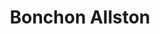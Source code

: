 ---
layout: place
title: "Bonchon Allston"
permalink: /massachusetts/allston/bonchon-allston.html
stateAbbr: MA
stateName: Massachusetts
cityName: Allston
seo:
  name: "Bonchon Allston"
  type: Restaurant
  links: https://www.bonchon.com/locations/ll/us/ma/boston/123-brighton-avenue
description: "Bonchon Allston serves delicious sushi in Allston, Massachusetts. Try fresh Japanese dishes for a great dining experience. "
place_id: ChIJE1yxCcV544kRT4VT4R6rHzM
photos:
  - name: >-
      places/ChIJE1yxCcV544kRT4VT4R6rHzM/photos/AeeoHcI_EnUPyTFBs5OUfx6quF6GUwMRfvf2VtkysySZIWZwRgwoVAxUG2sNWI3yhBd_53M7BQ_L-GfVm4FTHsYLZawNPi5J9JLwNZa6Qbp6QjznRFNHxya4aMEccr4GHzeQP6-HRMfzw_3_Ws16AQsOaAAywQ4Z6emw3ZzrY_Vne5lwKvuCNc7apuI0sGrANaaC1RW3Dm8nsmam18Q_PEtudybndRL962JTxDV3kyX2Eob0ZyyqOjdanPEOg8T4xUTdiEpOvnZJ9IlarIM4PkiF0TGWHsKjrwg6KO5ETTcwYoL3-A-b5FN-8YZyKzQVqzUgDS5IPsPVevuMsU26d-csdONCeQA_qzF7ITyg2xmzhcyBuolgQzfVvgbxt5gkn91ejV7MTA0HdzbxD1fGNmY-5CXYYZt7N4UV-3-Ubxy0yysZug
    widthPx: 2605
    heightPx: 2605
    authorAttributions:
      - displayName: Anthony Craig Evans
        uri: https://maps.google.com/maps/contrib/111555170240291436349
        photoUri: >-
          https://lh3.googleusercontent.com/a-/ALV-UjX-XneKXV41wkB6pC7zTp1_1wwmSAojXNxQ40bPzlA88Bsa34kYlg=s100-p-k-no-mo
    flagContentUri: >-
      https://www.google.com/local/imagery/report/?cb_client=maps_api_places.places_api&image_key=!1e10!2sCIHM0ogKEICAgICEh9eOTw&hl=en-US
    googleMapsUri: >-
      https://www.google.com/maps/place//data=!3m4!1e2!3m2!1sCIHM0ogKEICAgICEh9eOTw!2e10!4m2!3m1!1s0x89e379c509b15c13:0x331fab1ee153854f
  - name: >-
      places/ChIJE1yxCcV544kRT4VT4R6rHzM/photos/AeeoHcIxE7RhHt3ccWgT7wfLt8ZHfgwztO6uV3uVtSDn_FJ_8BjT_RAQDi8oC-5yFp8RqZJYpvXubh2Q8tfpiAxJ9DxmENXjQYSWdcdVHcI_CrxXDqo1r2INJlybX-pfXM11gzdNp4_bH8b6nU6LqCO3bpPeWSZt7TE_DQhjcA3Q6miaZa9Eq7K2mk2AgcWcaSRAr1SkctgyzqXxgDJI-CDhjwtOgM0sA1iQ_33xRw37_LKXbt82JiXmFZlYCzQIqxD4u9ZKVyMOyPjYDHbScByCSXC94f4NEmaIrLcmIrBhj1s_Ig
    widthPx: 800
    heightPx: 800
    authorAttributions:
      - displayName: Bonchon Allston
        uri: https://maps.google.com/maps/contrib/103173792903579337138
        photoUri: >-
          https://lh3.googleusercontent.com/a-/ALV-UjVDWMNDcm8eEsz8zvaDb7kvgX0thwhDbXSWh5aLq9LoAyClJ5ZL=s100-p-k-no-mo
    flagContentUri: >-
      https://www.google.com/local/imagery/report/?cb_client=maps_api_places.places_api&image_key=!1e10!2sAF1QipPLzIU16X1I8sSecoI2q-Q0wdtzI-XUwVPJDory&hl=en-US
    googleMapsUri: >-
      https://www.google.com/maps/place//data=!3m4!1e2!3m2!1sAF1QipPLzIU16X1I8sSecoI2q-Q0wdtzI-XUwVPJDory!2e10!4m2!3m1!1s0x89e379c509b15c13:0x331fab1ee153854f
  - name: >-
      places/ChIJE1yxCcV544kRT4VT4R6rHzM/photos/AeeoHcIJlzOxv1t8Jp-sUFfl7KiLrOtcMWt6SMJEo6ZwrMKfpxDeZVVh7g5crPDp9vDqoO_ty0wmy3zZvrjHGrOKK8BGs0ZIJCAgeMOFjuaXLF3lUiIeEG5ntBa3S4tCPPnI2ssuplRn6y-F3MpX1g3jg9PQaENxrtPjcoPjEq4hzOMz62KF8pe2E2Nk_JhvQ6miPknDxKZKXBZCfJcqHrCsqPvbrtDxRQILP52B3PqbeD3SrGll71NSL8fpx5k2UF4xSNoGzO_xnWabQVSQ1OG3TrfG6ceYN4xG6dmep-YSIBf92Q
    widthPx: 1232
    heightPx: 693
    authorAttributions:
      - displayName: Bonchon Allston
        uri: https://maps.google.com/maps/contrib/103173792903579337138
        photoUri: >-
          https://lh3.googleusercontent.com/a-/ALV-UjVDWMNDcm8eEsz8zvaDb7kvgX0thwhDbXSWh5aLq9LoAyClJ5ZL=s100-p-k-no-mo
    flagContentUri: >-
      https://www.google.com/local/imagery/report/?cb_client=maps_api_places.places_api&image_key=!1e10!2sAF1QipNov2Xbe04sVwHmxKHYXpVkPG8qvCLOOT0UK4gS&hl=en-US
    googleMapsUri: >-
      https://www.google.com/maps/place//data=!3m4!1e2!3m2!1sAF1QipNov2Xbe04sVwHmxKHYXpVkPG8qvCLOOT0UK4gS!2e10!4m2!3m1!1s0x89e379c509b15c13:0x331fab1ee153854f
  - name: >-
      places/ChIJE1yxCcV544kRT4VT4R6rHzM/photos/AeeoHcLNyyv3prI5MaIlhpfucQxEARrzt8StnbYjrgN6beukiDZp2d0XvR1bZeR0us-DQQF0R0WW7w8_-MYg5KX5vGWP3NWqwS-To7LoAZX7WEmwNuAGhhrsWx0lsT0ItkiAICZOsOgUUmzowN0mrfON2oadylbP6Id2ybZ180GAO-plTl8Um6Y2STKZf2bjIxWfdRJVE2SYRB0m9Rum8r4dT6jlalXeqI9HzItDAr-rPyJCIizvukjthBmL-L5OOcAJ9x54iZDUIMY4WQd-MbA901dTK0HwfvdlxFLDjEujPebZW7ppLPBxO1iY8hLyTzxpYDK4LmELBTnCUxtCW71kUCrpOwpkDccfPSKvLlFH3Ka-qSdnR7D1hhiVyJ2KBGf8cHkl-XsPvAAUBu3pwoecXoQuxiohYzAQ_LKYMh5He-KBJfAv
    widthPx: 4031
    heightPx: 2381
    authorAttributions:
      - displayName: Khuong Nguyen
        uri: https://maps.google.com/maps/contrib/105917761980590445570
        photoUri: >-
          https://lh3.googleusercontent.com/a-/ALV-UjV0asrIr2_HijrIEX-0tw2AG3PkLa7wEvY_JUUTZhvzps1voTxl=s100-p-k-no-mo
    flagContentUri: >-
      https://www.google.com/local/imagery/report/?cb_client=maps_api_places.places_api&image_key=!1e10!2sCIHM0ogKEICAgICvgsTP2AE&hl=en-US
    googleMapsUri: >-
      https://www.google.com/maps/place//data=!3m4!1e2!3m2!1sCIHM0ogKEICAgICvgsTP2AE!2e10!4m2!3m1!1s0x89e379c509b15c13:0x331fab1ee153854f
  - name: >-
      places/ChIJE1yxCcV544kRT4VT4R6rHzM/photos/AeeoHcLqm2dPhmlAoiWudtDQd6dkYXSadPJz_kNmtu7HwTwv2c0i3YML3TEJjX1VRSuiMmVPqwFPuy_rLjkyl_ghf1PNr50AAkrbMqTYhkFwgIk6vivWEb6E3sRlAoeI7OJkvqgIdkhcSDDtqBiWhJopDAtF2rqvgndPtBmHQOCKeXN7CFqkcE-_k0s8FXvyn78E8SLzGnUJUdllctMMcNzEaX5Ksd_W5r66QFLREWm65pI3Of47H4wFgepkvu4LXLLTMuDtNNH-45ooN2wxVUvteHObSC8hzQFrEzTWQzKisnb13g
    widthPx: 800
    heightPx: 800
    authorAttributions:
      - displayName: Bonchon Allston
        uri: https://maps.google.com/maps/contrib/103173792903579337138
        photoUri: >-
          https://lh3.googleusercontent.com/a-/ALV-UjVDWMNDcm8eEsz8zvaDb7kvgX0thwhDbXSWh5aLq9LoAyClJ5ZL=s100-p-k-no-mo
    flagContentUri: >-
      https://www.google.com/local/imagery/report/?cb_client=maps_api_places.places_api&image_key=!1e10!2sAF1QipMNkC7MtEsKgFT1b3jCFlc7ITTlpRYpFx861GVy&hl=en-US
    googleMapsUri: >-
      https://www.google.com/maps/place//data=!3m4!1e2!3m2!1sAF1QipMNkC7MtEsKgFT1b3jCFlc7ITTlpRYpFx861GVy!2e10!4m2!3m1!1s0x89e379c509b15c13:0x331fab1ee153854f
  - name: >-
      places/ChIJE1yxCcV544kRT4VT4R6rHzM/photos/AeeoHcLEvxSVfZpCLn6XwxTk_CfFiMTv3AsaJJdkEW5_MzMpcjSvDsTtlLXhW3Yqjdcp5Y5r0pwF0zLU_pqTkPRhQDuOhaBINYk_RIHJday3WQNt5PDNHLUkbanMkikwvfTcQdhsNY22XCnNrC6XIfFm2eij72T-YpD4qPyg4atiU69nZCUsBnxzO72mHIUtBsUuSnaThRhcmzMQAo9RbCyluEISyccUZpco_qDW_PFMUuJg7z1qm_mRwnRF6ocjruAaPCXtL-sYswrTD0NNeIcJZkln7RhBK3BzOY6zFOufnWKsNbuK2sRen9yNNM0YvlXb29dP00VBN9zROCHZuySdnhfbdb3_9zttmIQ-flNIWf-nxTusQN-ec7Dn1J7irLNUiuJPX5Obeg66U8uiZidzYA6531nCRSjPeFKALumqXec
    widthPx: 3024
    heightPx: 4032
    authorAttributions:
      - displayName: Vishrut Sundararajan
        uri: https://maps.google.com/maps/contrib/110013143748973081905
        photoUri: >-
          https://lh3.googleusercontent.com/a-/ALV-UjWLCIqj8D9IFqv-_LrY0m835L_Ty5QYsrChzjuGY7zJDN7B0VEtsg=s100-p-k-no-mo
    flagContentUri: >-
      https://www.google.com/local/imagery/report/?cb_client=maps_api_places.places_api&image_key=!1e10!2sCIHM0ogKEICAgIC-hJXBUQ&hl=en-US
    googleMapsUri: >-
      https://www.google.com/maps/place//data=!3m4!1e2!3m2!1sCIHM0ogKEICAgIC-hJXBUQ!2e10!4m2!3m1!1s0x89e379c509b15c13:0x331fab1ee153854f
  - name: >-
      places/ChIJE1yxCcV544kRT4VT4R6rHzM/photos/AeeoHcIZ-Fp9WF8E0oWTLhUjLHXYyQgjQuJPjdfS-FD7F5Wig9R-8uBHCPiw_gDp38Mcdk8rJs2U1GOz38EqRst_-gPu76s37GK9VRM7WirwcmdCtHsotLlcuDn0lRnN7Vs4UU4J1Lg0Hj_1xrU2MBZ7ulSEuN0Zvj3hFGs_IjDzlmtufJ6-eovOUIF-xKH02stEwVsI7V4D86Xybu10m0jfi3okNkR2GHQravxXrVStdQeaKKzGf_4aEfM0TV6lh4HU7qOcAX1CLMBvzlGj1y5INCUiIy1zzlso2VV-oWFUJaHApd0tkGELAzibDl39gryXY0PqqLB4hHmORkC-MI3i1HLO-1_H6jJ8wVGnUUnvhwQj-tTIvqiKScyqnFF2CytzLuD4KBzdLAgNUWUDoOdfaMI5NdKyy1IPKLXUqLM1V63K-eT0
    widthPx: 4032
    heightPx: 3024
    authorAttributions:
      - displayName: bgui
        uri: https://maps.google.com/maps/contrib/106841274729594116731
        photoUri: >-
          https://lh3.googleusercontent.com/a/ACg8ocJwS-ULpWYgICcnl7ScB2jQrL_irdb79V7tkTUnrfnKF6zqxy0p=s100-p-k-no-mo
    flagContentUri: >-
      https://www.google.com/local/imagery/report/?cb_client=maps_api_places.places_api&image_key=!1e10!2sCIHM0ogKEICAgICGxo_UzgE&hl=en-US
    googleMapsUri: >-
      https://www.google.com/maps/place//data=!3m4!1e2!3m2!1sCIHM0ogKEICAgICGxo_UzgE!2e10!4m2!3m1!1s0x89e379c509b15c13:0x331fab1ee153854f
  - name: >-
      places/ChIJE1yxCcV544kRT4VT4R6rHzM/photos/AeeoHcI03rPc0I2bFpVatM1Fn8jP3-MGCuZB4Q_5EGiyrdMh8L6LEb-Xoj22uqDzYJG5Z1y4MAADixnmdA3XOZS_6tKX93Pl2rFZQzVJtZF77tY4OUVsr7BwsLJxViTM6aZWo_-qnwicua6Ff8MQWjffwaq0lkKbxo6S2rSZCYnytt4PLdB3i53L5TxDAgGqg2LN-6c3fK1oCi0UTeTO1_aqVMOdzsqKdQ_aYDyFXXRB66jvJtzDkD4D7uv19YokTX89yhKUgqY39lpaa1l-OJybO36poo-AxLK3WHdQV9do8fKtug
    widthPx: 800
    heightPx: 800
    authorAttributions:
      - displayName: Bonchon Allston
        uri: https://maps.google.com/maps/contrib/103173792903579337138
        photoUri: >-
          https://lh3.googleusercontent.com/a-/ALV-UjVDWMNDcm8eEsz8zvaDb7kvgX0thwhDbXSWh5aLq9LoAyClJ5ZL=s100-p-k-no-mo
    flagContentUri: >-
      https://www.google.com/local/imagery/report/?cb_client=maps_api_places.places_api&image_key=!1e10!2sAF1QipNr1rogCfAlSwP6xuaBtwVjgSoHHvKbHIhGTdDi&hl=en-US
    googleMapsUri: >-
      https://www.google.com/maps/place//data=!3m4!1e2!3m2!1sAF1QipNr1rogCfAlSwP6xuaBtwVjgSoHHvKbHIhGTdDi!2e10!4m2!3m1!1s0x89e379c509b15c13:0x331fab1ee153854f
  - name: >-
      places/ChIJE1yxCcV544kRT4VT4R6rHzM/photos/AeeoHcLT3qquaoJjEnssyGoxHlOzAJy6tiaeiOXrBAiX8mhkQainv3kkhIUTE0-_MsdWIs9S1prX9Ux7wE_Cx2taY5LjkWypkuySb6oOgEuxBzTpT2YLqk0RyBdP3pmp0KCF32cwOAKTqLSnUWgfqqXqPsfosoLs5f_DamvOw_exlLOMMttp0PomCQzhQMbgtSjuVrs5k5gCfprDxw-mz6guOESDPjONGLHfW9Sf0ikde4MEHz1C0y-i57QkiYEhfbB-QkjI-3MdwivAcQBhNEW0535yffbzQih7iKenK-VgNPSZwYYrqhrTGOSuxWqtGl9LvSUuQm1NWTehUyqDyCFARi6f7p-hSBdiUgFwPK3CQhaGSZEuv2gVlOcp9Fw_fuKQPnDHhu2zOc1Ba3HmFuiFfiTmSy4sHDkJDQKrXVIOUdXvqg
    widthPx: 3024
    heightPx: 4032
    authorAttributions:
      - displayName: Khloe Nguyen
        uri: https://maps.google.com/maps/contrib/105586168544127263728
        photoUri: >-
          https://lh3.googleusercontent.com/a-/ALV-UjVymLss1xRYvyvbjqjPrNAYqUwRo8MUrXngYsxnOGnGiIJuxWAT=s100-p-k-no-mo
    flagContentUri: >-
      https://www.google.com/local/imagery/report/?cb_client=maps_api_places.places_api&image_key=!1e10!2sCIHM0ogKEICAgICstcrnLg&hl=en-US
    googleMapsUri: >-
      https://www.google.com/maps/place//data=!3m4!1e2!3m2!1sCIHM0ogKEICAgICstcrnLg!2e10!4m2!3m1!1s0x89e379c509b15c13:0x331fab1ee153854f
  - name: >-
      places/ChIJE1yxCcV544kRT4VT4R6rHzM/photos/AeeoHcIrBTRU51CLvFrZN310O36z7lPb8LUmEVOoDH9xUKslwWhpR6W7fsTBZyTRxEbnI0PEeNQa9n-OK6iLQYqI83DT3M0iOW7B-2wMNj3X4qMgTytIdAyDDjcNiYx8YCmCSVrX6Vy_A_2PZsZHxPNYg7xBZYTrv0-HUqAMWTLxIGeg8u4w9SXDeD9TNlTVzuQizVSBuDu32-eKqCuFmPedWMDmNopjOTWMgNlGzEXH-cm6y8YEATFZ37Qergyf2BrSvSSDM62jfc3C5rs_MKClS4v1Aehvwyp9Z85_x6Y02_mqqw
    widthPx: 800
    heightPx: 800
    authorAttributions:
      - displayName: Bonchon Allston
        uri: https://maps.google.com/maps/contrib/103173792903579337138
        photoUri: >-
          https://lh3.googleusercontent.com/a-/ALV-UjVDWMNDcm8eEsz8zvaDb7kvgX0thwhDbXSWh5aLq9LoAyClJ5ZL=s100-p-k-no-mo
    flagContentUri: >-
      https://www.google.com/local/imagery/report/?cb_client=maps_api_places.places_api&image_key=!1e10!2sAF1QipPpPcio6hVRtnn6KRKvjx7COLfJoj-Xe0uXfuIX&hl=en-US
    googleMapsUri: >-
      https://www.google.com/maps/place//data=!3m4!1e2!3m2!1sAF1QipPpPcio6hVRtnn6KRKvjx7COLfJoj-Xe0uXfuIX!2e10!4m2!3m1!1s0x89e379c509b15c13:0x331fab1ee153854f
address: 123 Brighton Ave, Allston, MA 02134, USA
street: 123 Brighton Ave
city: Allston
state: MA
zip: '02134'
country: USA
neighborhood: Allston
latitude: '42.353009'
longitude: '-71.130889'
accessibility_options:
  wheelchairAccessibleParking: false
  wheelchairAccessibleEntrance: true
  wheelchairAccessibleRestroom: true
  wheelchairAccessibleSeating: true
business_status: OPERATIONAL
name: Bonchon Allston
google_maps_links:
  directionsUri: >-
    https://www.google.com/maps/dir//''/data=!4m7!4m6!1m1!4e2!1m2!1m1!1s0x89e379c509b15c13:0x331fab1ee153854f!3e0
  placeUri: https://maps.google.com/?cid=3683851169330070863
  writeAReviewUri: >-
    https://www.google.com/maps/place//data=!4m3!3m2!1s0x89e379c509b15c13:0x331fab1ee153854f!12e1
  reviewsUri: >-
    https://www.google.com/maps/place//data=!4m4!3m3!1s0x89e379c509b15c13:0x331fab1ee153854f!9m1!1b1
  photosUri: >-
    https://www.google.com/maps/place//data=!4m3!3m2!1s0x89e379c509b15c13:0x331fab1ee153854f!10e5
primary_type: Asian Restaurant
opening_hours:
  regular: null
  current: null
secondary_opening_hours:
  regular:
    weekdayDescriptions: null
    type: null
  current:
    weekdayDescriptions: null
    type: null
phone: (617) 254-8888
price_level: PRICE_LEVEL_MODERATE
price_range: $10 &ndash; $20
rating: '4.3'
rating_count: 1540
website: https://www.bonchon.com/locations/ll/us/ma/boston/123-brighton-avenue
reviews: null
parking_options: null
payment_options: null
allow_dogs: null
curbside_pickup: null
delivery: null
dine_in: null
good_for_children: null
good_for_groups: null
good_for_sports: null
live_music: null
menu_for_children: null
outdoor_seating: null
reservable: null
restroom: null
serves_beer: null
serves_breakfast: null
serves_brunch: null
serves_cocktails: null
serves_coffee: null
serves_dinner: null
serves_dessert: null
serves_lunch: null
serves_vegetarian_food: null
serves_wine: null
takeout: null
summary: null

---